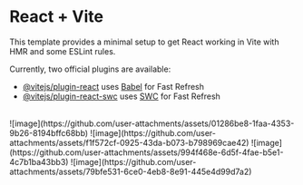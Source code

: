 # React + Vite

This template provides a minimal setup to get React working in Vite with HMR and some ESLint rules.

Currently, two official plugins are available:

- [@vitejs/plugin-react](https://github.com/vitejs/vite-plugin-react/blob/main/packages/plugin-react/README.md) uses [Babel](https://babeljs.io/) for Fast Refresh
- [@vitejs/plugin-react-swc](https://github.com/vitejs/vite-plugin-react-swc) uses [SWC](https://swc.rs/) for Fast Refresh
<br>
![image](https://github.com/user-attachments/assets/01286be8-1faa-4353-9b26-8194bffc68bb)
![image](https://github.com/user-attachments/assets/f1f572cf-0925-43da-b073-b798969cae42)
![image](https://github.com/user-attachments/assets/994f468e-6d5f-4fae-b5e1-4c7b1ba43bb3)
![image](https://github.com/user-attachments/assets/79bfe531-6ce0-4eb8-8e91-445e4d99d7a2)

